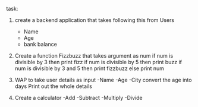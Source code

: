 task:

1. create a backend application that takes following this from Users
    - Name
    - Age
    - bank balance

2. Create a function Fizzbuzz that takes argument as num 
  if num is divisible by 3 then print fizz
  if num is divisible by 5 then print buzz
    if num is divisible by 3 and 5 then print fizzbuzz
    else print num

3. WAP to take user details as input 
    -Name
    -Age
    -City
   convert the age into days
   Print out the whole details

4. Create a calculator
    -Add
    -Subtract
    -Multiply
    -Divide
